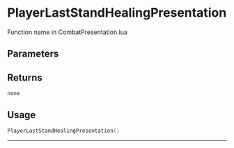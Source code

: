 # PlayerLastStandHealingPresentation
Function name in CombatPresentation.lua
## Parameters

## Returns
`none`
## Usage
```lua
PlayerLastStandHealingPresentation()
```
---
